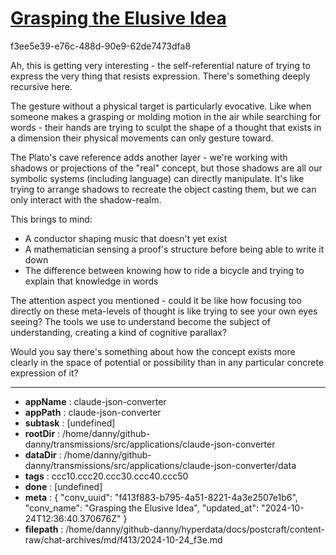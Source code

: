 # [Grasping the Elusive Idea](https://claude.ai/chat/f413f883-b795-4a51-8221-4a3e2507e1b6)

f3ee5e39-e76c-488d-90e9-62de7473dfa8

 Ah, this is getting very interesting - the self-referential nature of trying to express the very thing that resists expression. There's something deeply recursive here.

The gesture without a physical target is particularly evocative. Like when someone makes a grasping or molding motion in the air while searching for words - their hands are trying to sculpt the shape of a thought that exists in a dimension their physical movements can only gesture toward.

The Plato's cave reference adds another layer - we're working with shadows or projections of the "real" concept, but those shadows are all our symbolic systems (including language) can directly manipulate. It's like trying to arrange shadows to recreate the object casting them, but we can only interact with the shadow-realm.

This brings to mind:
- A conductor shaping music that doesn't yet exist
- A mathematician sensing a proof's structure before being able to write it down
- The difference between knowing how to ride a bicycle and trying to explain that knowledge in words

The attention aspect you mentioned - could it be like how focusing too directly on these meta-levels of thought is like trying to see your own eyes seeing? The tools we use to understand become the subject of understanding, creating a kind of cognitive parallax?

Would you say there's something about how the concept exists more clearly in the space of potential or possibility than in any particular concrete expression of it?

---

* **appName** : claude-json-converter
* **appPath** : claude-json-converter
* **subtask** : [undefined]
* **rootDir** : /home/danny/github-danny/transmissions/src/applications/claude-json-converter
* **dataDir** : /home/danny/github-danny/transmissions/src/applications/claude-json-converter/data
* **tags** : ccc10.ccc20.ccc30.ccc40.ccc50
* **done** : [undefined]
* **meta** : {
  "conv_uuid": "f413f883-b795-4a51-8221-4a3e2507e1b6",
  "conv_name": "Grasping the Elusive Idea",
  "updated_at": "2024-10-24T12:36:40.370676Z"
}
* **filepath** : /home/danny/github-danny/hyperdata/docs/postcraft/content-raw/chat-archives/md/f413/2024-10-24_f3e.md
